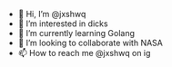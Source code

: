 - 👋 Hi, I’m @jxshwq
- 👀 I’m interested in dicks
- 🌱 I’m currently learning Golang
- 💞️ I’m looking to collaborate with NASA
- 📫 How to reach me @jxshwq on ig
